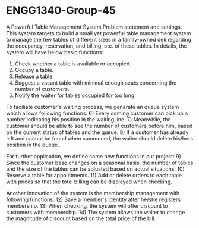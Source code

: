 # ENGG1340-Group-45
A Powerful Table Management System
Problem statement and settings:
This system targets to build a small yet powerful table management system to manage the few tables of different sizes in a family-owned deli regarding the occupancy, reservation, and billing, etc. of these tables. 
In details, the system will have below basic functions:
1) Check whether a table is available or occupied.
2) Occupy a table.
3) Release a table.
4) Suggest a vacant table with minimal enough seats concerning the number of customers.
5) Notify the waiter for tables occupied for too long.


To faciliate customer's waiting process, we generate an queue system which allows following functions:
6) Every coming customer can pick up a number indicating his position in the waiting line.
7) Meanwhile, the customer should be able to see the number of customers before him, based on the current status of tables and the queue.
8) If a customer has already left and cannot be found when summoned, the waiter should delete his/hers position in the queue.


For further application, we define some new functions in our project:
9) Since the customer base changes on a seasonal basis, the number of tables and the size of the tables can be adjusted based on actual situations.
10) Reserve a table for appointments.
11) Add or delete orders to each table with prices so that the total billing can be displayed when checking.


Another innovation of the system is the membership management with following functions:
12) Save a member's identity after he/she registers membership.
13) When checking, the system will offer discount to customers with membership.
14) The system allows the waiter to change the magnitude of discount based on the total price of the bill.
